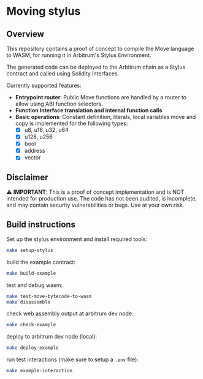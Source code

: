 # Moving stylus

## Overview

This repository contains a proof of concept to compile the Move language to WASM, for running it in Arbitrum's Stylus Environment.

The generated code can be deployed to the Arbitrum chain as a Stylus contract and called using Solidity interfaces.

Currently supported features:
- **Entrypoint router**: Public Move functions are handled by a router to allow using ABI function selectors.
- **Function Interface translation and internal function calls**
- **Basic operations**: Constant definition, literals, local variables move and copy is implemented for the following types:
  - [x] u8, u16, u32, u64
  - [x] u128, u256
  - [x] bool
  - [x] address
  - [x] vector

## Disclaimer

⚠️ **IMPORTANT**: This is a proof of concept implementation and is NOT intended for production use. The code has not been audited, is incomplete, and may contain security vulnerabilities or bugs. Use at your own risk.

## Build instructions
Set up the stylus environment and install required tools:
```bash
make setup-stylus
```

build the example contract:
```bash
make build-example
```

test and debug wasm:
```bash
make test-move-bytecode-to-wasm
make disassemble
```

check web assembly output at arbitrum dev node:
```bash
make check-example
```

deploy to arbitrum dev node (local):
```bash
make deploy-example
```

run test interactions (make sure to setup a `.env` file):
```bash
make example-interaction
```
